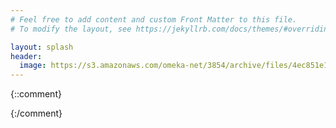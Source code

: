 ```yaml
---
# Feel free to add content and custom Front Matter to this file.
# To modify the layout, see https://jekyllrb.com/docs/themes/#overriding-theme-defaults

layout: splash
header:
  image: https://s3.amazonaws.com/omeka-net/3854/archive/files/4ec851e1114c13cd0678409ea18c6aaa.jpg?AWSAccessKeyId=AKIAI3ATG3OSQLO5HGKA&Expires=1606953600&Signature=2UaoL0kXaQjvXqBitP72wpWLu5Y%3D
---
```


{::comment}
<script src="https://ajax.googleapis.com/ajax/libs/jquery/3.5.1/jquery.min.js"></script>
<script>
$( window ).on( "load", function() {
  console.log("hello");
    mainNav();
    $(window).scroll(function() {
        mainNav();
    });
    function mainNav() {
        var top = (document.documentElement && document.documentElement.scrollTop) || document.body.scrollTop;
        if (top > 40) $('.masthead').stop().animate({
            "opacity": '1',
            "top": '0'
        });
        else $('.masthead').stop().animate({
            "top": '-70',
            "opacity": '0'
        });

	}
     });
</script>
{:/comment}
